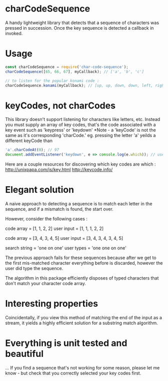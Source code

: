 # charCodeSequence

A handy lightweight library that detects that a sequence of characters was pressed in succession.
Once the key sequence is detected a callback in invoked.

# Usage 

```javascript
const charCodeSequence = require('char-code-sequence');
charCodeSequence([65, 66, 67], myCallback); // ['a', 'b', 'c']

// to listen for the popular konami code : 
charCodeSequence.konami(myCallback); // [up, up, down, down, left, right, left, right, 'b', 'a']
```


# keyCodes, not charCodes

This library doesn't support listening for characters like letters, etc. 
Instead you must supply an array of key codes, that's the code associated with a key event such as 'keypress' or 'keydown'
*Note - a 'keyCode' is not the same as it's corresponding 'charCode.'
eg. pressing the letter 'a' yeilds a different keyCode than 

```javascript
'a'.charCodeAt(0); // 97 
document.addEventListener('keydown', e => console.log(e.which)); // user types 'a', outputs 65
```

Here are a couple resources for discovering which key codes are which : 
http://unixpapa.com/js/key.html
http://keycode.info/
 
# Elegant solution 

A naive approach to detecting a sequence is to match each letter in the sequence, and if a mismatch is found, the start over.

However, consider the following cases : 

code array = [1, 1, 2, 2]
user input = [1, 1, 1, 2, 2]

code array = [3, 4, 3, 4, 5]
user input = [3, 4, 3, 4, 3, 4, 5]

search string = 'one on one'
user types = 'one one on one'

The previous approach fails for these sequences because after we get to the first mis-matched character everything before is discarded, however the user did type the sequence. 

The algorithm in this package efficiently disposes of typed characters that don't match your character code array.

# Interesting properties 

Coincidentally, if you view this method of matching the end of the input as a stream, it yields a highly efficient solution for a substring match algorithm.  

# Everything is unit tested and beautiful

... If you find a sequence that's not working for some reason, please let me know - but check that you correctly selected your key codes first. 